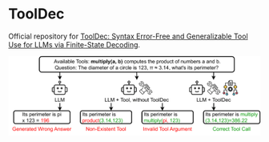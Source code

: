 # ToolDec

Official repository for [ToolDec: Syntax Error-Free and Generalizable Tool Use for LLMs via Finite-State Decoding](https://arxiv.org/abs/2310.07075).

![ToolDec](./figures/tooldec.png)
